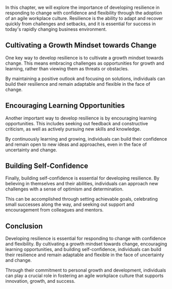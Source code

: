 
In this chapter, we will explore the importance of developing resilience in responding to change with confidence and flexibility through the adoption of an agile workplace culture. Resilience is the ability to adapt and recover quickly from challenges and setbacks, and it is essential for success in today's rapidly changing business environment.

Cultivating a Growth Mindset towards Change
-------------------------------------------

One key way to develop resilience is to cultivate a growth mindset towards change. This means embracing challenges as opportunities for growth and learning, rather than viewing them as threats or obstacles.

By maintaining a positive outlook and focusing on solutions, individuals can build their resilience and remain adaptable and flexible in the face of change.

Encouraging Learning Opportunities
----------------------------------

Another important way to develop resilience is by encouraging learning opportunities. This includes seeking out feedback and constructive criticism, as well as actively pursuing new skills and knowledge.

By continuously learning and growing, individuals can build their confidence and remain open to new ideas and approaches, even in the face of uncertainty and change.

Building Self-Confidence
------------------------

Finally, building self-confidence is essential for developing resilience. By believing in themselves and their abilities, individuals can approach new challenges with a sense of optimism and determination.

This can be accomplished through setting achievable goals, celebrating small successes along the way, and seeking out support and encouragement from colleagues and mentors.

Conclusion
----------

Developing resilience is essential for responding to change with confidence and flexibility. By cultivating a growth mindset towards change, encouraging learning opportunities, and building self-confidence, individuals can build their resilience and remain adaptable and flexible in the face of uncertainty and change.

Through their commitment to personal growth and development, individuals can play a crucial role in fostering an agile workplace culture that supports innovation, growth, and success.
